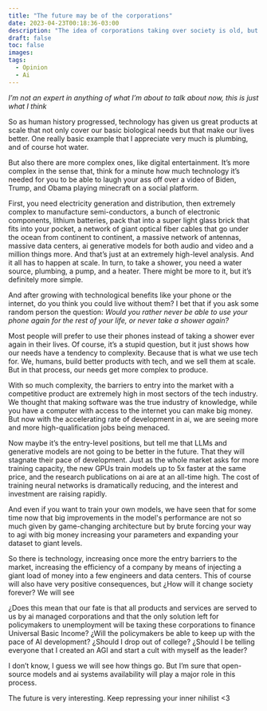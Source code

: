 ```yaml
---
title: "The future may be of the corporations"
date: 2023-04-23T00:18:36-03:00
description: "The idea of corporations taking over society is old, but AI just might be the final step toward it"
draft: false
toc: false
images:
tags:
  - Opinion
  - Ai
---
```


*I’m not an expert in anything of what I’m about to talk about now, this is just what I think*

So as human history progressed, technology has given us great products at scale that not only cover our basic biological needs but that make our lives better. One really basic example that I appreciate very much is plumbing, and of course hot water. 

But also there are more complex ones, like digital entertainment. It’s more complex in the sense that, think for a minute how much technology it’s needed for you to be able to laugh your ass off over a video of Biden, Trump, and Obama playing minecraft on a social platform. 

First, you need electricity generation and distribution, then extremely complex to manufacture semi-conductors, a bunch of electronic components, lithium batteries, pack that into a super light glass brick that fits into your pocket, a network of giant optical fiber cables that go under the ocean from continent to continent, a massive network of antennas, massive data centers, ai generative models for both audio and video and a million things more. And that’s just at an extremely high-level analysis. And it all has to happen at scale. In turn, to take a shower, you need a water source, plumbing, a pump, and a heater. There might be more to it, but it’s definitely more simple.

And after growing with technological benefits like your phone or the internet, do you think you could live without them? I bet that if you ask some random person the question: *Would you rather never be able to use your phone again for the rest of your life, or never take a shower again?* 

Most people will prefer to use their phones instead of taking a shower ever again in their lives. Of course, it’s a stupid question, but it just shows how our needs have a tendency to complexity. Because that is what we use tech for. We, humans, build better products with tech, and we sell them at scale. But in that process, our needs get more complex to produce.

With so much complexity, the barriers to entry into the market with a competitive product are extremely high in most sectors of the tech industry. We thought that making software was the true industry of knowledge, while you have a computer with access to the internet you can make big money. But now with the accelerating rate of development in ai, we are seeing more and more high-qualification jobs being menaced. 

Now maybe it’s the entry-level positions, but tell me that LLMs and generative models are not going to be better in the future. That they will stagnate their pace of development. Just as the whole market asks for more training capacity, the new GPUs train models up to 5x faster at the same price, and the research publications on ai are at an all-time high. The cost of training neural networks is dramatically reducing, and the interest and investment are raising rapidly.

And even if you want to train your own models, we have seen that for some time now that big improvements in the model's performance are not so much given by game-changing architecture but by brute forcing your way to agi with big money increasing your parameters and expanding your dataset to giant levels.

So there is technology, increasing once more the entry barriers to the market, increasing the efficiency of a company by means of injecting a giant load of money into a few engineers and data centers. This of course will also have very positive consequences, but ¿How will it change society forever? We will see

¿Does this mean that our fate is that all products and services are served to us by ai managed corporations and that the only solution left for policymakers to unemployment will be taxing these corporations to finance Universal Basic Income? ¿Will the policymakers be able to keep up with the pace of AI development? ¿Should I drop out of college? ¿Should I be telling everyone that I created an AGI and start a cult with myself as the leader?

I don’t know, I guess we will see how things go. But I’m sure that open-source models and ai systems availability will play a major role in this process. 

The future is very interesting. Keep  repressing your inner nihilist <3